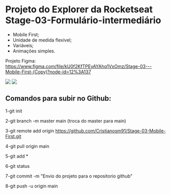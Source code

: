 # Projeto do Explorer da Rocketseat Stage-03-Formulário-intermediário

- Mobile First;
- Unidade de medida flexível;
- Variáveis;
- Animações simples.

Projeto Figma: https://www.figma.com/file/kU0f2KfTPEyAYAhq1VxOmz/Stage-03---Mobile-First-(Copy)?node-id=12%3A137

<img src="https://media4.giphy.com/media/jy4lVbUVnWevG7oqih/giphy.gif"/>

<img src="https://media0.giphy.com/media/iMAJ57q5xsgybTMS5A/giphy.gif"/>

## Comandos para subir no Github:

1-git init

2-git branch -m master main (troca do master para main)

3-git remote add origin https://github.com/Cristianosm91/Stage-03-Mobile-First.git

4-git pull origin main

5-git add *

6-git status

7-git commit -m "Envio do projeto para o repositorio github"

8-git push -u origin main


